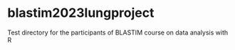 # blastim2023lungproject
Test directory for the participants of BLASTIM course on data analysis with R


